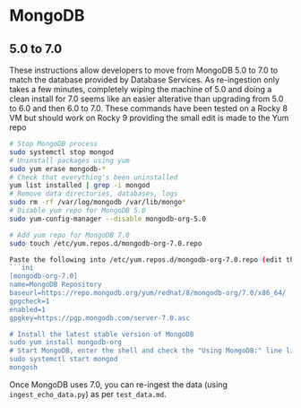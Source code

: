 # MongoDB

## 5.0 to 7.0
These instructions allow developers to move from MongoDB 5.0 to 7.0 to match the database provided by Database Services. As re-ingestion only takes a few minutes, completely wiping the machine of 5.0 and doing a clean install for 7.0 seems like an easier alterative than upgrading from 5.0 to 6.0 and then 6.0 to 7.0. These commands have been tested on a Rocky 8 VM but should work on Rocky 9 providing the small edit is made to the Yum repo

```bash
# Stop MongoDB process
sudo systemctl stop mongod
# Uninstall packages using yum
sudo yum erase mongodb-*
# Check that everything's been uninstalled
yum list installed | grep -i mongod
# Remove data directories, databases, logs
sudo rm -rf /var/log/mongodb /var/lib/mongo*
# Disable yum repo for MongoDB 5.0
sudo yum-config-manager --disable mongodb-org-5.0

# Add yum repo for MongoDB 7.0
sudo touch /etc/yum.repos.d/mongodb-org-7.0.repo

Paste the following into /etc/yum.repos.d/mongodb-org-7.0.repo (edit the /8/ to /9/ if you're using Rocky 9):
```ini
[mongodb-org-7.0]
name=MongoDB Repository
baseurl=https://repo.mongodb.org/yum/redhat/8/mongodb-org/7.0/x86_64/
gpgcheck=1
enabled=1
gpgkey=https://pgp.mongodb.com/server-7.0.asc

# Install the latest stable version of MongoDB
sudo yum install mongodb-org
# Start MongoDB, enter the shell and check the "Using MongoDB:" line lists a version 7.x.x
sudo systemctl start mongod
mongosh
```

Once MongoDB uses 7.0, you can re-ingest the data (using `ingest_echo_data.py`) as per `test_data.md`.
